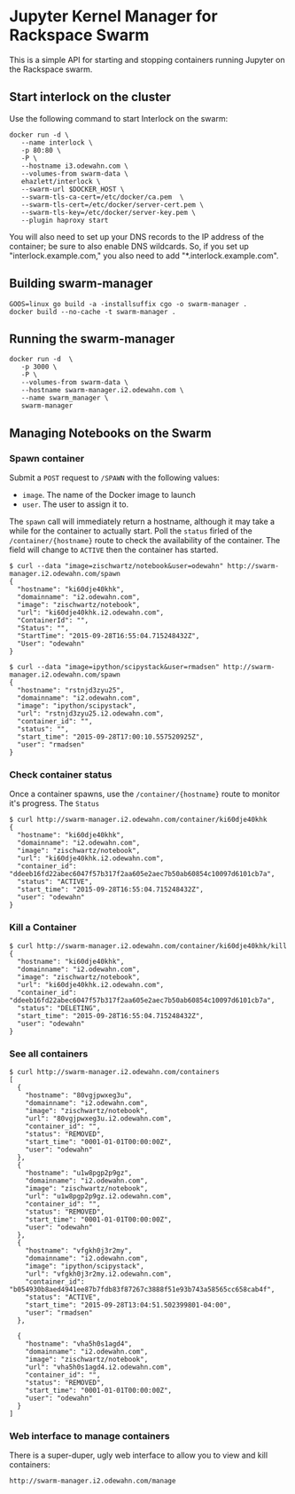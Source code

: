 # Jupyter Kernel Manager for Rackspace Swarm

This is a simple API for starting and stopping containers running Jupyter on the Rackspace swarm.

## Start interlock on the cluster

Use the following command to start Interlock on the swarm:

```
docker run -d \
   --name interlock \
   -p 80:80 \
   -P \
   --hostname i3.odewahn.com \
   --volumes-from swarm-data \
   ehazlett/interlock \
   --swarm-url $DOCKER_HOST \
   --swarm-tls-ca-cert=/etc/docker/ca.pem  \
   --swarm-tls-cert=/etc/docker/server-cert.pem \
   --swarm-tls-key=/etc/docker/server-key.pem \
   --plugin haproxy start
```

You will also need to set up your DNS records to the IP address of the container; be sure to also enable DNS wildcards.  So, if you set up "interlock.example.com," you also need to add "*.interlock.example.com".

## Building swarm-manager

```
GOOS=linux go build -a -installsuffix cgo -o swarm-manager .
docker build --no-cache -t swarm-manager .
```

## Running the swarm-manager

```
docker run -d  \
   -p 3000 \
   -P \
   --volumes-from swarm-data \
   --hostname swarm-manager.i2.odewahn.com \
   --name swarm_manager \
   swarm-manager
```

## Managing Notebooks on the Swarm

### Spawn container

Submit a `POST` request to `/SPAWN` with the following values:
* `image`.  The name of the Docker image to launch
* `user`.  The user to assign it to.

The `spawn` call will immediately return a hostname, although it may take a while for the container to actually start.  Poll the `status` firled of the `/container/{hostname}` route to check the availability of the container.  The field will change to `ACTIVE` then the container has started.

```
$ curl --data "image=zischwartz/notebook&user=odewahn" http://swarm-manager.i2.odewahn.com/spawn
{
  "hostname": "ki60dje40khk",
  "domainname": "i2.odewahn.com",
  "image": "zischwartz/notebook",
  "url": "ki60dje40khk.i2.odewahn.com",
  "ContainerId": "",
  "Status": "",
  "StartTime": "2015-09-28T16:55:04.715248432Z",
  "User": "odewahn"
}
```

```
$ curl --data "image=ipython/scipystack&user=rmadsen" http://swarm-manager.i2.odewahn.com/spawn
{
  "hostname": "rstnjd3zyu25",
  "domainname": "i2.odewahn.com",
  "image": "ipython/scipystack",
  "url": "rstnjd3zyu25.i2.odewahn.com",
  "container_id": "",
  "status": "",
  "start_time": "2015-09-28T17:00:10.557520925Z",
  "user": "rmadsen"
}
```

### Check container status

Once a container spawns, use the `/container/{hostname}` route to monitor it's progress.  The `Status`
```
$ curl http://swarm-manager.i2.odewahn.com/container/ki60dje40khk
{
  "hostname": "ki60dje40khk",
  "domainname": "i2.odewahn.com",
  "image": "zischwartz/notebook",
  "url": "ki60dje40khk.i2.odewahn.com",
  "container_id": "ddeeb16fd22abec6047f57b317f2aa605e2aec7b50ab60854c10097d6101cb7a",
  "status": "ACTIVE",
  "start_time": "2015-09-28T16:55:04.715248432Z",
  "user": "odewahn"
}
```

### Kill a Container

```
$ curl http://swarm-manager.i2.odewahn.com/container/ki60dje40khk/kill
{
  "hostname": "ki60dje40khk",
  "domainname": "i2.odewahn.com",
  "image": "zischwartz/notebook",
  "url": "ki60dje40khk.i2.odewahn.com",
  "container_id": "ddeeb16fd22abec6047f57b317f2aa605e2aec7b50ab60854c10097d6101cb7a",
  "status": "DELETING",
  "start_time": "2015-09-28T16:55:04.715248432Z",
  "user": "odewahn"
}
```

### See all containers

```
$ curl http://swarm-manager.i2.odewahn.com/containers
[
  {
    "hostname": "80vgjpwxeg3u",
    "domainname": "i2.odewahn.com",
    "image": "zischwartz/notebook",
    "url": "80vgjpwxeg3u.i2.odewahn.com",
    "container_id": "",
    "status": "REMOVED",
    "start_time": "0001-01-01T00:00:00Z",
    "user": "odewahn"
  },
  {
    "hostname": "u1w8pgp2p9gz",
    "domainname": "i2.odewahn.com",
    "image": "zischwartz/notebook",
    "url": "u1w8pgp2p9gz.i2.odewahn.com",
    "container_id": "",
    "status": "REMOVED",
    "start_time": "0001-01-01T00:00:00Z",
    "user": "odewahn"
  },
  {
    "hostname": "vfgkh0j3r2my",
    "domainname": "i2.odewahn.com",
    "image": "ipython/scipystack",
    "url": "vfgkh0j3r2my.i2.odewahn.com",
    "container_id": "b054930b8aed4941ee87b7fdb83f87267c3888f51e93b743a58565cc658cab4f",
    "status": "ACTIVE",
    "start_time": "2015-09-28T13:04:51.502399801-04:00",
    "user": "rmadsen"
  },

  {
    "hostname": "vha5h0s1agd4",
    "domainname": "i2.odewahn.com",
    "image": "zischwartz/notebook",
    "url": "vha5h0s1agd4.i2.odewahn.com",
    "container_id": "",
    "status": "REMOVED",
    "start_time": "0001-01-01T00:00:00Z",
    "user": "odewahn"
  }
]
```

### Web interface to manage containers

There is a super-duper, ugly web interface to allow you to view and kill containers:

```
http://swarm-manager.i2.odewahn.com/manage
```
